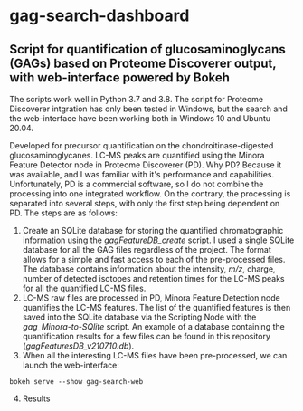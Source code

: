 # gag-search-dashboard
## Script for quantification of glucosaminoglycans (GAGs) based on Proteome Discoverer output, with web-interface powered by Bokeh

The scripts work well in Python 3.7 and 3.8. The script for Proteome Discoverer intgration has only been tested in Windows, but the search and the web-interface have been working both in Windows 10 and Ubuntu 20.04.

Developed for precursor quantification on the chondroitinase-digested glucosaminoglycanes. LC-MS peaks are quantified using the Minora Feature Detector node in Proteome Discoverer (PD). Why PD? Because it was available, and I was familiar with it's performance and capabilities. Unfortunately, PD is a commercial software, so I do not combine the processing into one integrated workflow. On the contrary, the processing is separated into several steps, with only the first step being dependent on PD. The steps are as follows:

1. Create an SQLite database for storing the quantified chromatographic information using the *gagFeatureDB_create* script. I used a single SQLite database for all the GAG files regardless of the project. The format allows for a simple and fast access to each of the pre-processed files. The database contains information about the intensity, *m/z*, charge, number of detected isotopes and retention times for the LC-MS peaks for all the quantified LC-MS files.
2. LC-MS raw files are processed in PD, Minora Feature Detection node quantifies the LC-MS features. The list of the quantified features is then saved into the SQLite database via the Scripting Node with the *gag_Minora-to-SQlite* script. An example of a database containing the quantification results for a few files can be found in this repository (*gagFeaturesDB_v210710.db*).
3. When all the interesting LC-MS files have been pre-processed, we can launch the web-interface: 
```
bokeh serve --show gag-search-web
```

4. Results

